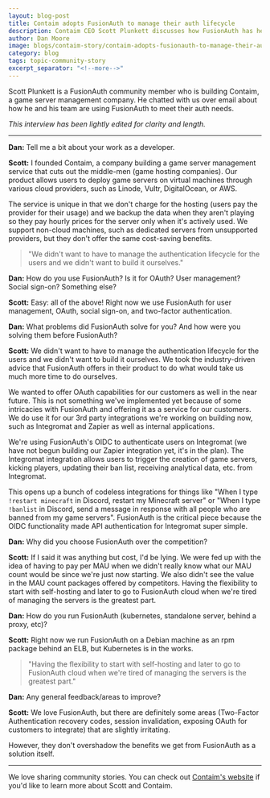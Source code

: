 ```yaml
---
layout: blog-post
title: Contaim adopts FusionAuth to manage their auth lifecycle
description: Contaim CEO Scott Plunkett discusses how FusionAuth has helped his business.
author: Dan Moore
image: blogs/contaim-story/contaim-adopts-fusionauth-to-manage-their-auth-lifecycle.png
category: blog
tags: topic-community-story
excerpt_separator: "<!--more-->"
---
```


Scott Plunkett is a FusionAuth community member who is building Contaim, a game server management company. He chatted with us over email about how he and his team are using FusionAuth to meet their auth needs. 

<!--more-->

*This interview has been lightly edited for clarity and length.*

-------

**Dan:** Tell me a bit about your work as a developer.

**Scott:** I founded Contaim, a company building a game server management service that cuts out the middle-men (game hosting companies). Our product allows users to deploy game servers on virtual machines through various cloud providers, such as Linode, Vultr, DigitalOcean, or AWS.

The service is unique in that we don't charge for the hosting (users pay the provider for their usage) and we backup the data when they aren't playing so they pay hourly prices for the server only when it's actively used. We support non-cloud machines, such as dedicated servers from unsupported providers, but they don't offer the same cost-saving benefits.

> "We didn't want to have to manage the authentication lifecycle for the users and we didn't want to build it ourselves."

**Dan:** How do you use FusionAuth? Is it for OAuth? User management? Social sign-on? Something else?

**Scott:** Easy: all of the above! Right now we use FusionAuth for user management, OAuth, social sign-on, and two-factor authentication.

**Dan:** What problems did FusionAuth solve for you? And how were you solving them before FusionAuth?

**Scott:** We didn't want to have to manage the authentication lifecycle for the users and we didn't want to build it ourselves. We took the industry-driven advice that FusionAuth offers in their product to do what would take us much more time to do ourselves.

We wanted to offer OAuth capabilities for our customers as well in the near future. This is not something we've implemented yet because of some intricacies with FusionAuth and offering it as a service for our customers. We do use it for our 3rd party integrations we're working on building now, such as Integromat and Zapier as well as internal applications.

We're using FusionAuth's OIDC to authenticate users on Integromat (we have not begun building our Zapier integration yet, it's in the plan). The Integromat integration allows users to trigger the creation of game servers, kicking players, updating their ban list, receiving analytical data, etc. from Integromat. 

This opens up a bunch of codeless integrations for things like "When I type `!restart minecraft` in Discord, restart my Minecraft server" or "When I type `!banlist` in Discord, send a message in response with all people who are banned from my game servers". FusionAuth is the critical piece because the OIDC functionality made API authentication for Integromat super simple.

**Dan:** Why did you choose FusionAuth over the competition?

**Scott:** If I said it was anything but cost, I'd be lying. We were fed up with the idea of having to pay per MAU when we didn't really know what our MAU count would be since we're just now starting. We also didn't see the value in the MAU count packages offered by competitors. Having the flexibility to start with self-hosting and later to go to FusionAuth cloud when we're tired of managing the servers is the greatest part.
 
**Dan:** How do you run FusionAuth (kubernetes, standalone server, behind a proxy, etc)?

**Scott:** Right now we run FusionAuth on a Debian machine as an rpm package behind an ELB, but Kubernetes is in the works.

> "Having the flexibility to start with self-hosting and later to go to FusionAuth cloud when we're tired of managing the servers is the greatest part."
 
**Dan:** Any general feedback/areas to improve?

**Scott:** We love FusionAuth, but there are definitely some areas (Two-Factor Authentication recovery codes, session invalidation, exposing OAuth for customers to integrate) that are slightly irritating. 

However, they don't overshadow the benefits we get from FusionAuth as a solution itself.

-------

We love sharing community stories. You can check out [Contaim's website](https://contaim.io/) if you'd like to learn more about Scott and Contaim.
